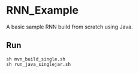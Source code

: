 
# RNN_Example

A basic sample RNN build from scratch using Java.

## Run

``` 
sh mvn_build_single.sh
sh run_java_singlejar.sh
```
